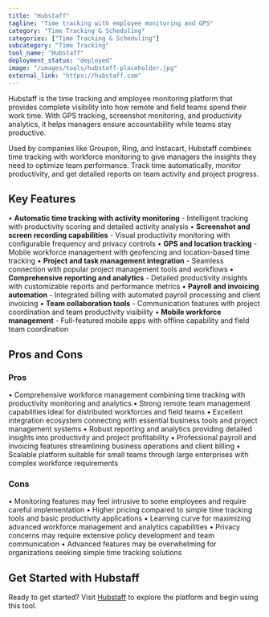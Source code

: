 ```yaml
---
title: "Hubstaff"
tagline: "Time tracking with employee monitoring and GPS"
category: "Time Tracking & Scheduling"
categories: ["Time Tracking & Scheduling"]
subcategory: "Time Tracking"
tool_name: "Hubstaff"
deployment_status: "deployed"
image: "/images/tools/hubstaff-placeholder.jpg"
external_link: "https://hubstaff.com"
---
```

Hubstaff is the time tracking and employee monitoring platform that provides complete visibility into how remote and field teams spend their work time. With GPS tracking, screenshot monitoring, and productivity analytics, it helps managers ensure accountability while teams stay productive.

Used by companies like Groupon, Ring, and Instacart, Hubstaff combines time tracking with workforce monitoring to give managers the insights they need to optimize team performance. Track time automatically, monitor productivity, and get detailed reports on team activity and project progress.

## Key Features

• **Automatic time tracking with activity monitoring** - Intelligent tracking with productivity scoring and detailed activity analysis
• **Screenshot and screen recording capabilities** - Visual productivity monitoring with configurable frequency and privacy controls
• **GPS and location tracking** - Mobile workforce management with geofencing and location-based time tracking
• **Project and task management integration** - Seamless connection with popular project management tools and workflows
• **Comprehensive reporting and analytics** - Detailed productivity insights with customizable reports and performance metrics
• **Payroll and invoicing automation** - Integrated billing with automated payroll processing and client invoicing
• **Team collaboration tools** - Communication features with project coordination and team productivity visibility
• **Mobile workforce management** - Full-featured mobile apps with offline capability and field team coordination

## Pros and Cons

### Pros
• Comprehensive workforce management combining time tracking with productivity monitoring and analytics
• Strong remote team management capabilities ideal for distributed workforces and field teams
• Excellent integration ecosystem connecting with essential business tools and project management systems
• Robust reporting and analytics providing detailed insights into productivity and project profitability
• Professional payroll and invoicing features streamlining business operations and client billing
• Scalable platform suitable for small teams through large enterprises with complex workforce requirements

### Cons
• Monitoring features may feel intrusive to some employees and require careful implementation
• Higher pricing compared to simple time tracking tools and basic productivity applications
• Learning curve for maximizing advanced workforce management and analytics capabilities
• Privacy concerns may require extensive policy development and team communication
• Advanced features may be overwhelming for organizations seeking simple time tracking solutions

## Get Started with Hubstaff

Ready to get started? Visit [Hubstaff](https://hubstaff.com/) to explore the platform and begin using this tool.